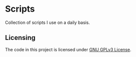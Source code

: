 # Scripts

Collection of scripts I use on a daily basis.

## Licensing

The code in this project is licensed under [GNU GPLv3 License](https://choosealicense.com/licenses/gpl-3.0/).